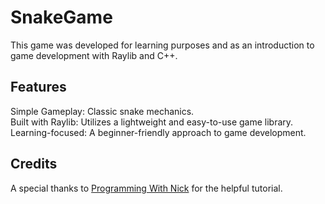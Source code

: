 # SnakeGame

This game was developed for learning purposes and as an introduction to game development with Raylib and C++.

## Features
Simple Gameplay: Classic snake mechanics.<br>
Built with Raylib: Utilizes a lightweight and easy-to-use game library.<br>
Learning-focused: A beginner-friendly approach to game development.

## Credits

A special thanks to [Programming With Nick](https://www.youtube.com/@programmingwithnick) for the helpful tutorial.

